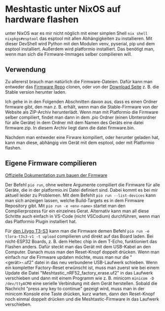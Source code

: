 # Meshtastic unter NixOS auf hardware flashen
unter NixOS war es mir nicht nöglich mit einer simplen Shell `nix shell nixpkgs#esptool` das esptool mit allen Abhängigkeiten zu installieren. Mit dieser DevShell wird Python mit den Modulen venv, pyserial, pip und dem esptool installiert. Außerdem wird platformio installiert. Das benötigt man, wenn man sich die Firmware-Immages selber compilieren will.

## Verwendung
Zu allererst brauch man natürlich die Firmware-Dateien. Dafür kann man entweder das [Firmware Repo](https://github.com/meshtastic/firmware.git) clonen, oder von der [Download Seite](https://meshtastic.org/downloads) z. B. die Stable version herunter laden.

Ich gehe in in den Folgenden Abschnitten davon aus, dass es einen Ordner firmware gibt, den man z. B. erhält, wenn man die Stable-Firmware von der Website als ZIP-Archiv herunterlädt. Wenn man mit Platformio die Firmware selber compiliert, findet man dann in dem .pio Ordner (einen Ubnterordner für alle Geräte) in dem Ordner mit dem Namen des Geräts eine datei firmware.zip. In diesem Archiv liegt dann die datei firmware.bin.

Nachdem man entweder eine Firware kompiliert, oder herunter geladen hat, kann man diese, abhängig vim Gerät mit dem esptool, oder mit Platformio flashen.

## Eigene Firmware compilieren
[Offizielle Dokumentation zum bauen der Firmware](https://meshtastic.org/docs/development/firmware/build)

Der Befehl `pio run`, ohne weitere Argumente compiliert die Firmware für alle Geräte, die in der platformio.ini Datei definiert sind. Dabei kommt es bei mir aktuell leider zu Problemen.
Mit dem Befehlt `pio run --list-devices` kann man sich anzeigen lassen, welche Build-Targets es in dem Firmware Repository gibt. Mit `pio run -e <env-name>` startet man den Compilierprozess für ein einzelnes Gerat. Alternativ kann man all diese Schritte auch einfach in VS-Code (nicht VSCodium) durchführen, wenn man das Platformio Plugin installiert hat. 

Für [den Lilygo T3-S3](https://www.lilygo.cc/products/t3s3-v1-0) kann man die Firmware demen Befehl `pio run -e tlora-t3s3-v1 -t upload` compilieren und direkt auf das Board laden. Bei nicht-ESP32 Boards, z. B. dem Heltec chip in dem T-Echo, funktioniert das Flashen anders. Dafür steckt man das Gerät mit dem USB-Kabel an den Computer. Danach muss man den Reset-Knopf doppelt drücken. Wenn man einfach nur die Firmware updaten möchte, muss man nur die "<gerät>-<version>.uf2" datei in das neu verbundene USB-Laufwerk schieben. Wenn ein kompletter Factory-Reset erwünscht ist, muss man zuerst wie bei einem Update die Datei "Meshtastic_nRF52_factory_erase.uf2" in das Laufwerk verschieben und dann mit einem Programm wie z. B. minicom `minicom -D /dev/ttyACM0` eine serielle Verbindung mit dem Gerät herstellen. Sobald die Nachricht "press any key to continue" gezeigt wird, muss man in der minicom Konsole eine Taste drücken, kurz warten, dann den Reset-Knopf noch einmal doppelt drücken und die Meshtastic-Firmware in das Laufwerk verschieben.
